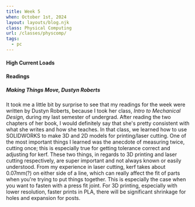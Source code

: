 ```yaml
---
title: Week 5
when: October 1st, 2024
layout: layouts/blog.njk
class: Physical Computing
url: /classes/physcomp/
tags:
  - pc
---
```


#### High Current Loads



#### Readings

##### <i>Making Things Move,</i> Dustyn Roberts

It took me a little bit by surprise to see that my readings for the week were written by Dustyn Roberts, because I took her class, <i>Intro to Mechanical Design,</i>
during my last semester of undergrad. After reading the two chapters of her book, I would definitely say that she's pretty consistent with what she writes and how she teaches. 
In that class, we learned how to use SOLIDWORKS to make 3D and 2D models for printing/laser cutting. One of the most important things I learned was the anecdote of measuring twice, cutting once; this
is especially true for getting tolerance correct and adjusting for kerf. These two things, in regards to 3D printing and laser cutting respectively, are super important and not 
always known or easily understood. From my experience in laser cutting, kerf takes about 0.07mm(?) on either side of a line, which can really affect the fit of parts when you're trying to put things 
together. This is especially the case when you want to fasten with a press fit joint. For 3D printing, especially with lower resolution, faster prints in PLA, there will be significant shrinkage for holes 
and expansion for posts.  



